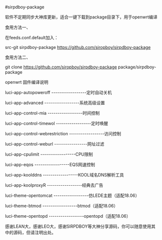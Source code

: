 #sirpdboy-package
 

软件不定期同步大神库更新，适合一键下载到package目录下，用于openwrt编译

食用方法一、

在feeds.conf.default加入：

src-git sirpdboy-package https://github.com/siropboy/sirpdboy-package

食用方法二、

git clone https://github.com/siropboy/sirpdboy-package package/sirpdboy-package

openwrt 固件编译说明

luci-app-autopoweroff ------------------定时自动关机

luci-app-advanced ------------------系统高级设置

luci-app-control-mia ------------------时间控制

luci-app-control-timewol ------------------定时唤醒

luci-app-control-webrestriction ------------------访问控制

luci-app-control-weburl -----------------网址过滤

luci-app-cpulimit ------------------CPU限制

luci-app-eqos ------------------EQS网速控制

luci-app-koolddns ------------------KOOL域名DNS解析工具

luci-app-koolproxyR ------------------经典去广告

luci-theme-opentomcat ------------------仿LEDE主题（适配18.06）

luci-theme-btmod ------------------btmod（适配18.06）

luci-theme-opentopd ------------------opentopd（适配18.06）

感谢LEAN大，感谢LEO大，感谢SIRPDBOY等大神分享源码，你可以随意使用其中的源码，但请注明出处。
